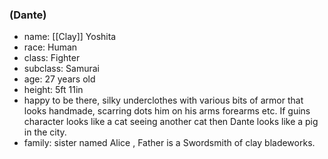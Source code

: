 ### (Dante)
- name: [[Clay]] Yoshita 
- race: Human
- class: Fighter
- subclass: Samurai
- age: 27 years old
- height: 5ft 11in
- happy to be there, silky underclothes with various bits of armor that looks handmade, scarring dots him on his arms forearms etc. If guins character looks like a cat seeing another cat then Dante looks like a pig in the city. 
- family: sister named Alice , Father is a Swordsmith of clay bladeworks.